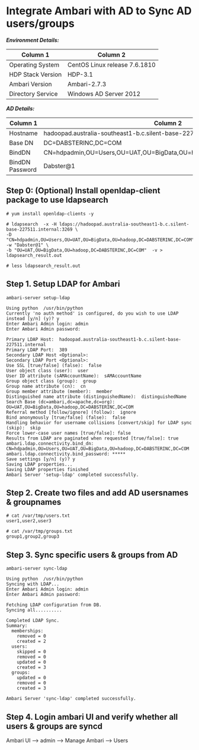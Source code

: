 # Integrate Ambari with AD to Sync AD users/groups

___Environment Details:___

Column 1 | Column 2
------------- | -------------
Operating System | CentOS Linux release 7.6.1810
HDP Stack Version | HDP-3.1
Ambari Version | Ambari-2.7.3
Directory Service | Windows AD Server 2012


___AD Details:___

Column 1 | Column 2
------------- | -------------
Hostname | hadoopad.australia-southeast1-b.c.silent-base-227511.internal
Base DN | DC=DABSTERINC,DC=COM
BindDN | CN=hdpadmin,OU=Users,OU=UAT,OU=BigData,OU=hadoop,DC=DABSTERINC,DC=COM
BindDN Password | Dabster@1


## Step 0: (Optional) Install openldap-client package to use ldapsearch
`# yum install openldap-clients -y`

```
# ldapsearch  -x -H ldaps://hadoopad.australia-southeast1-b.c.silent-base-227511.internal:3269 \
-D "CN=hdpadmin,OU=Users,OU=UAT,OU=BigData,OU=hadoop,DC=DABSTERINC,DC=COM" -w "Dabster@1" \
-b "OU=UAT,OU=BigData,OU=hadoop,DC=DABSTERINC,DC=COM"  -v > ldapsearch_result.out

# less ldapsearch_result.out
```

## Step 1. Setup LDAP for Ambari

`ambari-server setup-ldap`

```
Using python  /usr/bin/python
Currently 'no auth method' is configured, do you wish to use LDAP instead [y/n] (y)? y
Enter Ambari Admin login: admin
Enter Ambari Admin password: 

Primary LDAP Host:  hadoopad.australia-southeast1-b.c.silent-base-227511.internal
Primary LDAP Port:  389
Secondary LDAP Host <Optional>: 
Secondary LDAP Port <Optional>: 
Use SSL [true/false] (false):  false
User object class (user):  user
User ID attribute (sAMAccountName):  sAMAccountName
Group object class (group):  group
Group name attribute (cn):  cn
Group member attribute (member):  member
Distinguished name attribute (distinguishedName):  distinguishedName
Search Base (dc=ambari,dc=apache,dc=org):  OU=UAT,OU=BigData,OU=hadoop,DC=DABSTERINC,DC=COM
Referral method [follow/ignore] (follow):  ignore
Bind anonymously [true/false] (false):  false
Handling behavior for username collisions [convert/skip] for LDAP sync (skip):  skip
Force lower-case user names [true/false]: false
Results from LDAP are paginated when requested [true/false]: true
ambari.ldap.connectivity.bind_dn: CN=hdpadmin,OU=Users,OU=UAT,OU=BigData,OU=hadoop,DC=DABSTERINC,DC=COM
ambari.ldap.connectivity.bind_password: *****
Save settings [y/n] (y)? y
Saving LDAP properties...
Saving LDAP properties finished
Ambari Server 'setup-ldap' completed successfully.
```

## Step 2. Create two files and add AD usersnames & groupnames
```
# cat /var/tmp/users.txt
user1,user2,user3

# cat /var/tmp/groups.txt
group1,group2,group3
```

## Step 3. Sync specific users & groups from AD

```
ambari-server sync-ldap

```

```
Using python  /usr/bin/python
Syncing with LDAP...
Enter Ambari Admin login: admin
Enter Ambari Admin password: 

Fetching LDAP configuration from DB.
Syncing all..........

Completed LDAP Sync.
Summary:
  memberships:
    removed = 0
    created = 2
  users:
    skipped = 0
    removed = 0
    updated = 0
    created = 3
  groups:
    updated = 0
    removed = 0
    created = 3

Ambari Server 'sync-ldap' completed successfully.
```

## Step 4. Login ambari UI and verify whether all users & groups are syncd
Ambari UI --> admin --> Manage Ambari --> Users
